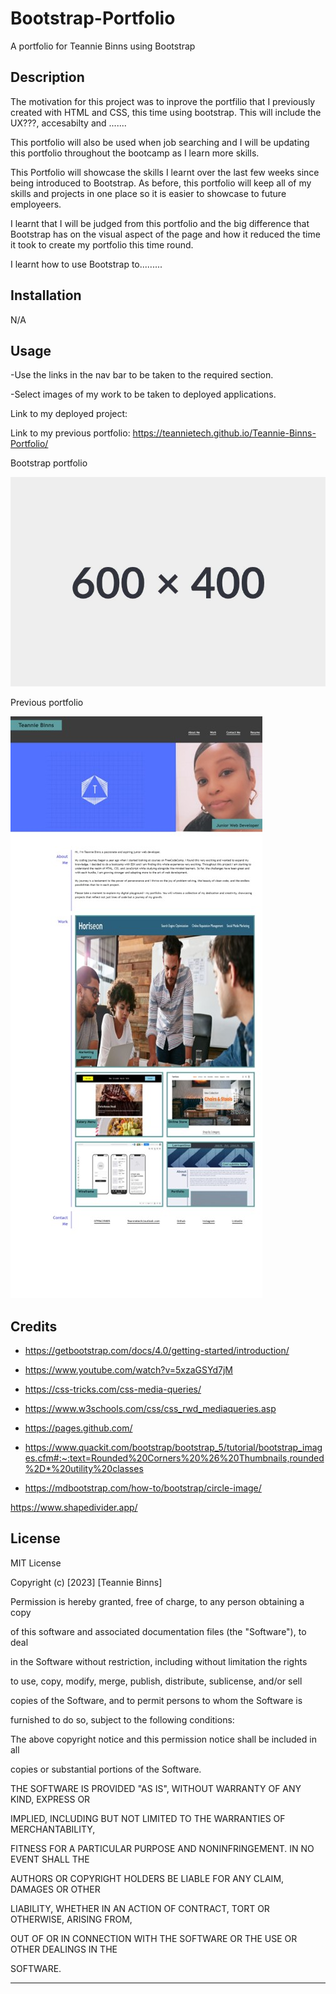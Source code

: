 # Bootstrap-Portfolio
A portfolio for Teannie Binns using Bootstrap


## Description 
The motivation for this project was to  inprove the portfilio that I previously created with HTML and CSS, this time using bootstrap. This will include the UX???, accesabilty and .......

This portfolio will also be used when job searching and I will be updating this portfolio throughout the bootcamp as I learn more skills.

This Portfolio will showcase the skills I learnt over the last few weeks since being introduced to Bootstrap. As before, this portfolio will keep all of my skills and projects in one place so it is easier to showcase to future employeers. 

I learnt that I will be judged from this portfolio and the big difference that Bootstrap has on the visual aspect of the page and how it reduced the time it took to create my portfolio this time round. 

I learnt how to use Bootstrap to.........



## Installation 
N/A 



## Usage 
-Use the links in the nav bar to be taken to the required section.

-Select images of my work to be taken to deployed applications. 

Link to my deployed project: 

Link to my previous portfolio: https://teannietech.github.io/Teannie-Binns-Portfolio/


Bootstrap portfolio

![alt text](/assets/images/placeholder.JPG) 
 


Previous portfolio 

![alt text](/assets/images/readmess.jpg) 
 

## Credits 


- https://getbootstrap.com/docs/4.0/getting-started/introduction/

- https://www.youtube.com/watch?v=5xzaGSYd7jM

- https://css-tricks.com/css-media-queries/

- https://www.w3schools.com/css/css_rwd_mediaqueries.asp

- https://pages.github.com/

-   https://www.quackit.com/bootstrap/bootstrap_5/tutorial/bootstrap_images.cfm#:~:text=Rounded%20Corners%20%26%20Thumbnails,rounded%2D*%20utility%20classes

- https://mdbootstrap.com/how-to/bootstrap/circle-image/

https://www.shapedivider.app/


## License 

MIT License 


Copyright (c) [2023] [Teannie Binns] 


Permission is hereby granted, free of charge, to any person obtaining a copy 

of this software and associated documentation files (the "Software"), to deal 

in the Software without restriction, including without limitation the rights 

to use, copy, modify, merge, publish, distribute, sublicense, and/or sell 

copies of the Software, and to permit persons to whom the Software is 

furnished to do so, subject to the following conditions: 

 

The above copyright notice and this permission notice shall be included in all 

copies or substantial portions of the Software. 

 

THE SOFTWARE IS PROVIDED "AS IS", WITHOUT WARRANTY OF ANY KIND, EXPRESS OR 

IMPLIED, INCLUDING BUT NOT LIMITED TO THE WARRANTIES OF MERCHANTABILITY, 

FITNESS FOR A PARTICULAR PURPOSE AND NONINFRINGEMENT. IN NO EVENT SHALL THE 

AUTHORS OR COPYRIGHT HOLDERS BE LIABLE FOR ANY CLAIM, DAMAGES OR OTHER 

LIABILITY, WHETHER IN AN ACTION OF CONTRACT, TORT OR OTHERWISE, ARISING FROM, 

OUT OF OR IN CONNECTION WITH THE SOFTWARE OR THE USE OR OTHER DEALINGS IN THE 

SOFTWARE. 

 

--- 

